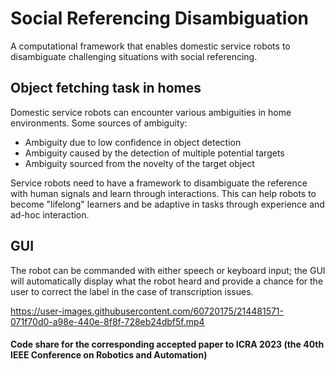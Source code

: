 # Social Referencing Disambiguation
A computational framework that enables domestic service robots to disambiguate challenging situations with social referencing.

## Object fetching task in homes
Domestic service robots can encounter various ambiguities in home environments.
Some sources of ambiguity:
<ul>
  <li>Ambiguity due to low confidence in object detection</li>
  <li>Ambiguity caused by the detection of multiple potential targets</li>
  <li>Ambiguity sourced from the novelty of the target object</li>
</ul>
Service robots need to have a framework to disambiguate the reference with human signals and learn through interactions. This can help robots to become "lifelong" learners and be adaptive in tasks through experience and ad-hoc interaction.

## GUI
The robot can be commanded with either speech or keyboard input; the GUI will automatically display what the robot heard and provide a chance for the user to correct the label in the case of transcription issues.

https://user-images.githubusercontent.com/60720175/214481571-071f70d0-a98e-440e-8f8f-728eb24dbf5f.mp4

#### Code share for the corresponding accepted paper to ICRA 2023 (the 40th IEEE Conference on Robotics and Automation)
